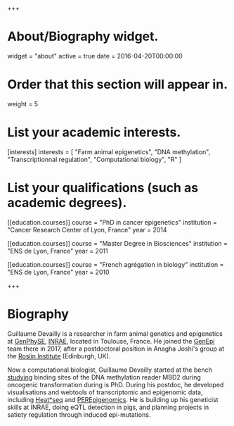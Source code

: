 +++
# About/Biography widget.
widget = "about"
active = true
date = 2016-04-20T00:00:00

# Order that this section will appear in.
weight = 5

# List your academic interests.
[interests]
  interests = [
    "Farm animal epigenetics",
    "DNA methylation",
    "Transcriptionnal regulation",
    "Computational biology",
    "R"
  ]

# List your qualifications (such as academic degrees).
[[education.courses]]
  course = "PhD in cancer epigenetics"
  institution = "Cancer Research Center of Lyon, France"
  year = 2014

[[education.courses]]
  course = "Master Degree in Biosciences"
  institution = "ENS de Lyon, France"
  year = 2011

[[education.courses]]
  course = "French agrégation in biology"
  institution = "ENS de Lyon, France"
  year = 2010
 
+++

# Biography

Guillaume Devailly is a researcher in farm animal genetics and epigenetics at
[GenPhySE](https://genphyse.toulouse.inra.fr/), [INRAE](https://www.inrae.fr/en/),
located in Toulouse, France. He joined the [GenEpi](https://genphyse.toulouse.inra.fr/groups/genepi)
team there in 2017, after a postdoctoral position in Anagha Joshi's group at the 
[Roslin Institute](https://www.ed.ac.uk/roslin) (Edinburgh, UK).

Now a computational biologist, Guillaume Devailly started at the bench
[studying](https://www.ncbi.nlm.nih.gov/pubmed/26007656)
binding sites of the DNA methylation reader MBD2 during oncogenic transformation
during is PhD. During his postdoc, he developed visualisations and webtools
of transcriptomic and epigenomic data, including [Heat*seq](http://www.heatstarseq.roslin.ed.ac.uk/)
and [PEREpigenomics](https://joshiapps.cbu.uib.no/perepigenomics_app/). 
He is building up his geneticist skills at INRAE, doing eQTL detection in pigs, and
planning projects in satiety regulation through induced epi-mutations.

